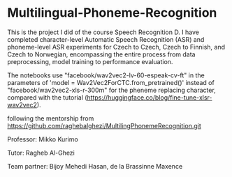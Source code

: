 # Multilingual-Phoneme-Recognition
This is the project I did of the course Speech Recognition D. I have completed character-level Automatic Speech Recognition (ASR) and phoneme-level ASR experiments for Czech to Czech, Czech to Finnish, and Czech to Norwegian, encompassing the entire process from data preprocessing, model training to performance evaluation.

The notebooks use "facebook/wav2vec2-lv-60-espeak-cv-ft" in the parameters of 'model = Wav2Vec2ForCTC.from_pretrained()' instead of "facebook/wav2vec2-xls-r-300m" for the pheneme replacing character, compared with the tutorial (https://huggingface.co/blog/fine-tune-xlsr-wav2vec2).

following the mentorship from https://github.com/raghebalghezi/MultilingPhonemeRecognition.git

Professor: Mikko Kurimo

Tutor: Ragheb Al-Ghezi

Team partner: Bijoy Mehedi Hasan, de la Brassinne Maxence


